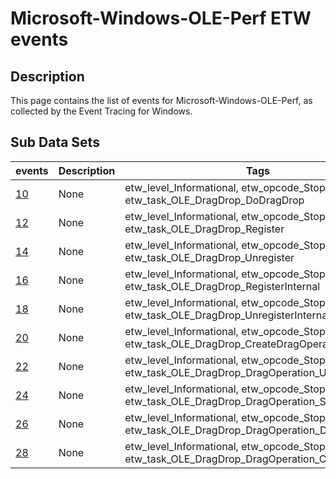 # Microsoft-Windows-OLE-Perf ETW events

## Description
This page contains the list of events for Microsoft-Windows-OLE-Perf, as collected by the Event Tracing for Windows.

## Sub Data Sets
|events|Description|Tags|
|---|---|---|
|[10](events/event-10.md)|None|etw_level_Informational, etw_opcode_Stop, etw_task_OLE_DragDrop_DoDragDrop|
|[12](events/event-12.md)|None|etw_level_Informational, etw_opcode_Stop, etw_task_OLE_DragDrop_Register|
|[14](events/event-14.md)|None|etw_level_Informational, etw_opcode_Stop, etw_task_OLE_DragDrop_Unregister|
|[16](events/event-16.md)|None|etw_level_Informational, etw_opcode_Stop, etw_task_OLE_DragDrop_RegisterInternal|
|[18](events/event-18.md)|None|etw_level_Informational, etw_opcode_Stop, etw_task_OLE_DragDrop_UnregisterInternal|
|[20](events/event-20.md)|None|etw_level_Informational, etw_opcode_Stop, etw_task_OLE_DragDrop_CreateDragOperationInternal|
|[22](events/event-22.md)|None|etw_level_Informational, etw_opcode_Stop, etw_task_OLE_DragDrop_DragOperation_UpdatePosition|
|[24](events/event-24.md)|None|etw_level_Informational, etw_opcode_Stop, etw_task_OLE_DragDrop_DragOperation_SetDataObject|
|[26](events/event-26.md)|None|etw_level_Informational, etw_opcode_Stop, etw_task_OLE_DragDrop_DragOperation_DoDrop|
|[28](events/event-28.md)|None|etw_level_Informational, etw_opcode_Stop, etw_task_OLE_DragDrop_DragOperation_Cancel|

